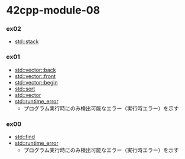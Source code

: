 # 42cpp-module-08

### ex02
- [std::stack](https://cpprefjp.github.io/reference/stack.html)

### ex01
- [std::vector::back](https://cpprefjp.github.io/reference/vector/vector/back.html)
- [std::vector::front](https://cpprefjp.github.io/reference/vector/vector/front.html)
- [std::vector::begin](https://cpprefjp.github.io/reference/vector/vector/begin.html)
- [std::sort](https://cpprefjp.github.io/reference/algorithm/sort.html)
- [std::vector](https://cpprefjp.github.io/reference/vector/vector.html)
- [std::runtime_error](https://cpprefjp.github.io/reference/stdexcept.html)
  - プログラム実行時にのみ検出可能なエラー（実行時エラー）を示す

### ex00
- [std::find](https://cpprefjp.github.io/reference/algorithm/find.html)
- [std::runtime_error](https://cpprefjp.github.io/reference/stdexcept.html)
  - プログラム実行時にのみ検出可能なエラー（実行時エラー）を示す
